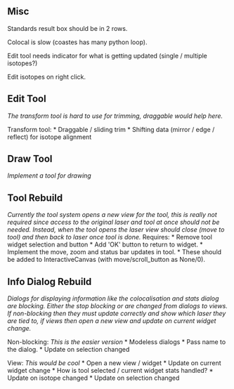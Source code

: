 Misc
----
Standards result box should be in 2 rows.

Colocal is slow (coastes has many python loop).

Edit tool needs indicator for what is getting updated (single / multiple isotopes?)

Edit isotopes on right click.


Edit Tool
---------
_The transform tool is hard to use for trimming, draggable would help here._

Transform tool:
    * Draggable / sliding trim
    * Shifting data (mirror / edge / reflect) for isotope alignment


Draw Tool
---------
_Implement a tool for drawing_


Tool Rebuild
------------
_Currently the tool system opens a new view for the tool, this is really not required since access to the original laser and tool at once should not be needed. Instead, when the tool opens the laser view should close (move to tool) and then back to laser once tool is done._
Requires:
    * Remove tool widget selection and button
    * Add 'OK' button to return to widget.
    * Implement the move, zoom and status bar updates in tool.
        * These should be added to InteractiveCanvas (with move/scroll_button as None/0).

Info Dialog Rebuild
-------------------
_Dialogs for displaying information like the colocalisation and stats dialog are blocking. Either the stop blocking or are changed from dialogs to views. If non-blocking then they must update correctly and show which laser they are tied to, if views then open a new view and update on current widget change._

Non-blocking:
    _This is the easier version_
    * Modeless dialogs
    * Pass name to the dialog.
    * Update on selection changed

View:
    _This would be cool_
    * Open a new view / widget
    * Update on current widget change
        * How is tool selected / current widget stats handled?
    * Update on isotope changed
    * Update on selection changed
